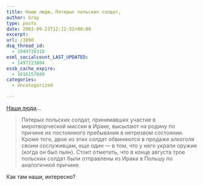 ```yaml
---
title: Наши люди… Пятерых польских солдат,
author: Gray
type: posts
date: 2003-09-23T12:11:52+00:00
excerpt:
url: /3890
dsq_thread_id:
  - 1949720318
esml_socialcount_LAST_UPDATED:
  - 1497223804
essb_cache_expire:
  - 1616157049
categories:
  - Uncategorized

---
```








<a href="http://www.rosbalt.ru/2003/09/22/120182.html" target="_blank">Наши люди</a>&#8230;

> Пятерых польских солдат, принимавших участие в миротворческой миссии в Ираке, высылают на родину по причине их постоянного пребывания в нетрезвом состоянии. Кроме того, двое из этих солдат обвиняются в продаже алкоголя своим сослуживцам, еще один &#8212; в том, что у него украли оружие (когда он был пьян). Стоит отметить, что в конце августа трое польских солдат были отправлены из Ирака в Польшу по аналогичной причине. 

Как там наши, интересно?